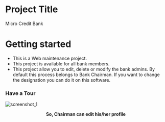 # Project Title
Micro Credit Bank

# Getting started
<ul> 
  <li> This is a Web maintenance project. </li>
  <li> This project is available for all bank members. </li>
  <li> This project allow you to edit, delete or modify the bank admins. By default this process belongs to Bank Chairman. If you want to change the designation you can do it on this software. </li>
</ul>

### Have a Tour

![screenshot_1](https://user-images.githubusercontent.com/13948564/39465603-0bb13720-4d46-11e8-8092-7b83db903c09.png)
<center> <b> So, Chairman can edit his/her profile </b> </center>
